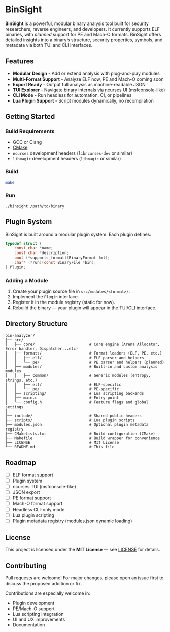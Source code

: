 # BinSight

**BinSight** is a powerful, modular binary analysis tool built for security researchers, reverse engineers, and developers. It currently supports ELF binaries, with *planned* support for PE and Mach-O formats. BinSight offers detailed insights into a binary’s structure, security properties, symbols, and metadata via both TUI and CLI interfaces.

## Features

- **Modular Design** - Add or extend analysis with plug-and-play modules
- **Multi-Format Support** - Analyze ELF now, PE and Mach-O coming soon
- **Export Ready** - Output full analysis as machine-readable JSON
- **TUI Explorer** - Navigate binary internals via ncurses UI (msfconsole-like)
- **CLI Mode** - Run headless for automation, CI, or pipelines
- **Lua Plugin Support** - Script modules dynamically, no recompilation

## Getting Started

### Build Requirements

- GCC or Clang
- [CMake](https://cmake.org/)
- `ncurses` development headers (`libncurses-dev` or similar)
- `libmagic` development headers (`libmagic` or similar)

### Build

```bash
make
````

### Run

```bash
./binsight /path/to/binary
```

## Plugin System

BinSight is built around a modular plugin system. Each plugin defines:

```c
typedef struct {
    const char *name;
    const char *description;
    bool (*supports_format)(BinaryFormat fmt);
    char* (*run)(const BinaryFile *bin);
} Plugin;
```

### Adding a Module

1. Create your plugin source file in `src/modules/<format>/`.
2. Implement the `Plugin` interface.
3. Register it in the module registry (static for now).
4. Rebuild the binary — your plugin will appear in the TUI/CLI interface.

## Directory Structure

```text
bin-analyzer/
├── src/
│   ├── core/                        # Core engine (Arena Allocator, Error handler, Dispatcher...etc)
│   ├── formats/                     # Format loaders (ELF, PE, etc.)
│   │   ├── elf/                     # ELF parser and helpers
│   │   └── pe/                      # PE parser and helpers (planned)
│   ├── modules/                     # Built-in and custom analysis modules
│   │   ├── common/                  # Generic modules (entropy, strings, etc.)
│   │   ├── elf/                     # ELF-specific
│   │   └── pe/                      # PE-specific
│   ├── scripting/                   # Lua scripting backends
│   ├── main.c                       # Entry point
│   └── config.h                     # Feature flags and global settings
│
├── include/                         # Shared public headers
├── scripts/                         # Lua plugin scripts
├── modules.json                     # Optional plugin metadata registry
├── CMakeLists.txt                   # Build configuration (CMake)
├── Makefile                         # Build wrapper for convenience
├── LICENSE                          # MIT License
└── README.md                        # This file
```

## Roadmap

* [ ] ELF format support
* [ ] Plugin system
* [ ] ncurses TUI (msfconsole-like)
* [ ] JSON export
* [ ] PE format support
* [ ] Mach-O format support
* [ ] Headless CLI-only mode
* [ ] Lua plugin scripting
* [ ] Plugin metadata registry (modules.json dynamic loading)

## License

This project is licensed under the **MIT License** — see [LICENSE](LICENSE) for details.

## Contributing

Pull requests are welcome! For major changes, please open an issue first to discuss the proposed addition or fix.

Contributions are especially welcome in:

* Plugin development
* PE/Mach-O support
* Lua scripting integration
* UI and UX improvements
* Documentation

